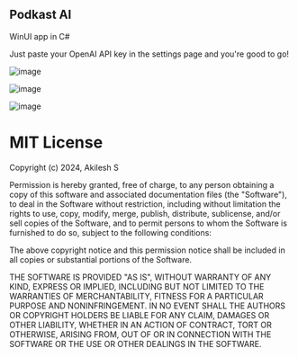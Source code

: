 ## Podkast AI

WinUI app in C#

Just paste your OpenAI API key in the settings page and you're good to go!

![image](https://github.com/ItsAkilesh/Podkast/assets/50264624/f7da1004-634d-403f-8a06-6b847e5ea689)

![image](https://github.com/ItsAkilesh/Podkast/assets/50264624/ff1ac6bb-3c54-4d22-b836-095f951ac5a6)

![image](https://github.com/ItsAkilesh/Podkast/assets/50264624/74ebf326-a835-4330-b320-ec8eef913068)



# MIT License

Copyright (c) 2024, Akilesh S

Permission is hereby granted, free of charge, to any person obtaining a copy
of this software and associated documentation files (the "Software"), to deal
in the Software without restriction, including without limitation the rights
to use, copy, modify, merge, publish, distribute, sublicense, and/or sell
copies of the Software, and to permit persons to whom the Software is
furnished to do so, subject to the following conditions:

The above copyright notice and this permission notice shall be included in all
copies or substantial portions of the Software.

THE SOFTWARE IS PROVIDED "AS IS", WITHOUT WARRANTY OF ANY KIND, EXPRESS OR
IMPLIED, INCLUDING BUT NOT LIMITED TO THE WARRANTIES OF MERCHANTABILITY,
FITNESS FOR A PARTICULAR PURPOSE AND NONINFRINGEMENT. IN NO EVENT SHALL THE
AUTHORS OR COPYRIGHT HOLDERS BE LIABLE FOR ANY CLAIM, DAMAGES OR OTHER
LIABILITY, WHETHER IN AN ACTION OF CONTRACT, TORT OR OTHERWISE, ARISING FROM,
OUT OF OR IN CONNECTION WITH THE SOFTWARE OR THE USE OR OTHER DEALINGS IN THE
SOFTWARE.
